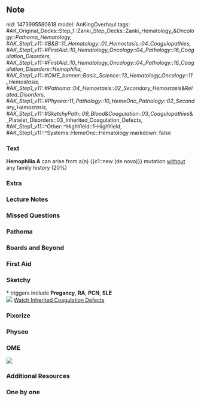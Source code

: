 ## Note
nid: 1473995580618
model: AnKingOverhaul
tags: #AK_Original_Decks::Step_1::Zanki_Step_Decks::Zanki_Hematology_&_Oncology::Pathoma_Hematology, #AK_Step1_v11::#B&B::11_Hematology::01_Hemostasis::04_Coagulopathies, #AK_Step1_v11::#FirstAid::10_Hematology_Oncology::04_Pathology::16_Coagulation_Disorders, #AK_Step1_v11::#FirstAid::10_Hematology_Oncology::04_Pathology::16_Coagulation_Disorders::Hemophilia, #AK_Step1_v11::#OME_banner::Basic_Science::13_Hematology_Oncology::11_Hemostasis, #AK_Step1_v11::#Pathoma::04_Hemostasis::02_Secondary_Hemostasis_&_Related_Disorders, #AK_Step1_v11::#Physeo::11_Pathology::10_HemeOnc_Pathology::02_Secondary_Hemostasis, #AK_Step1_v11::#SketchyPath::09_Blood_&_Coagulation::03_Coagulopathies_&_Platelet_Disorders::03_Inherited_Coagulation_Defects, #AK_Step1_v11::^Other::^HighYield::1-HighYield, #AK_Step1_v11::^Systems::HemeOnc::Hematology
markdown: false

### Text
<div>
  <b>Hemophilia A</b> can arise from a(n) {{c1::new (de novo)}}
  mutation <u>without</u> any family history (20%)
</div>

### Extra


### Lecture Notes


### Missed Questions


### Pathoma


### Boards and Beyond


### First Aid


### Sketchy
<div>
  * triggers include <b>Pregancy</b>, <b>RA</b>, <b>PCN</b>,
  <b>SLE</b>
</div><img src="Zoverall%20picture%20(77)_1566160514431.JPG">
<a href=
"https://dashboard.sketchy.com/study/medical/courses/medical-pathophysiology/units/medical-pathophysiology-blood-coagulation/videos/medical-pathophysiology-blood-and-coagulation-coagulopathies-and-platelet-disorders-inherited-coagulation-defects?utm_source=anki&utm_medium=partnership&utm_campaign=february_update&utm_content=medical">
Watch Inherited Coagulation Defects</a>

### Pixorize


### Physeo


### OME
<div class="ome-widget">
  <a href=
  "https://onlinemeded.org/spa/heme-onc/hemostasis/acquire?ref=anki">
  <img src="_OME_AnkiFlashcards_Lesson_4.png"></a>
</div>

### Additional Resources


### One by one

